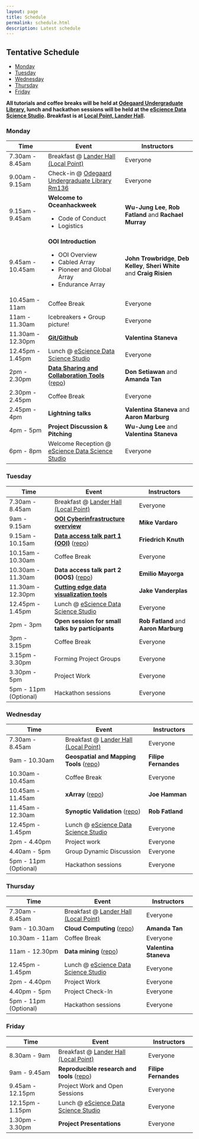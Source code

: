 ```yaml
---
layout: page
title: Schedule
permalink: schedule.html
description: Latest schedule
---
```


## Tentative Schedule

- [Monday](#monday)
- [Tuesday](#tuesday)
- [Wednesday](#wednesday)
- [Thursday](#thursday)
- [Friday](#friday)

**All tutorials and coffee breaks will be held at [Odegaard Undergraduate Library](https://maps.google.com/?saddr=Current+Location&dirflg=w&daddr=Odegaard+Undergraduate+Library,+George+Washington+Lane+Northeast,+Seattle,+WA), lunch and hackathon sessions will be held at the [eScience Data Science Studio](https://maps.google.com/?saddr=Current+Location&dirflg=w&daddr=eScience+Institute,+15th+Avenue+Northeast,+Seattle,+WA). Breakfast is at [Local Point, Lander Hall](https://maps.google.com/?saddr=Current+Location&dirflg=w&daddr=Local+Point,+Northeast+Campus+Parkway,+Seattle,+WA).**

### Monday

<table>
  <thead>
    <tr>
      <th>Time</th>
      <th>Event</th>
      <th>Instructors</th>
    </tr>
  </thead>
  <tbody>
    <tr>
      <td>7.30am - 8.45am</td>
      <td>
        Breakfast @ <a href="https://maps.google.com/?saddr=Current+Location&dirflg=w&daddr=Local+Point,+Northeast+Campus+Parkway,+Seattle,+WA">Lander Hall (Local Point)</a>
      </td>
      <td>
        Everyone
      </td>
    </tr>
    <tr>
      <td>9.00am - 9.15am</td>
      <td>
        Check-in @ <a href="https://maps.google.com/?saddr=Current+Location&dirflg=w&daddr=Odegaard+Undergraduate+Library,+George+Washington+Lane+Northeast,+Seattle,+WA">Odegaard Undergraduate Library Rm136</a>
      </td>
      <td>
        Everyone
      </td>
    </tr>
    <tr>
      <td>9.15am - 9.45am</td>
      <td>
        <strong>Welcome to Oceanhackweek</strong>
        <ul>
          <li>Code of Conduct</li>
          <li>Logistics</li>
        </ul>
      </td>
      <td>
        <strong>Wu-Jung Lee</strong>, <strong>Rob Fatland</strong> and <strong>Rachael Murray</strong>
      </td>
    </tr>
    <tr>
      <td>9.45am - 10.45am</td>
      <td>
        <strong>OOI Introduction</strong>
        <ul>
          <li>OOI Overview</li>
          <li>Cabled Array</li>
          <li>Pioneer and Global Array</li>
          <li>Endurance Array</li>
        </ul>
      </td>
      <td>
        <strong>John Trowbridge</strong>, <strong>Deb Kelley</strong>, <strong>Sheri White</strong> and <strong>Craig Risien</strong>
      </td>
    </tr>
    <tr>
      <td>10.45am - 11am</td>
      <td>
        Coffee Break
      </td>
      <td>
        Everyone
      </td>
    </tr>
    <tr>
      <td>11am - 11.30am</td>
      <td>
        Icebreakers + Group picture!
      </td>
      <td>
        Everyone
      </td>
    </tr>
    <tr>
      <td>11.30am - 12.30pm</td>
      <td>
        <strong><a href="https://youtu.be/wyiiTHVEF8k">Git/Github</a></strong>
      </td>
      <td>
        <strong>Valentina Staneva</strong>
      </td>
    </tr>
    <tr>
      <td>12.45pm - 1.45pm</td>
      <td>
        Lunch @ <a href="https://maps.google.com/?saddr=Current+Location&dirflg=w&daddr=eScience+Institute,+15th+Avenue+Northeast,+Seattle,+WA">eScience Data Science Studio</a>
      </td>
      <td>
        Everyone
      </td>
    </tr>
    <tr>
      <td>2pm - 2.30pm</td>
      <td>
        <strong><a href="https://youtu.be/2Mbr6kQACF4">Data Sharing and Collaboration Tools</a></strong> (<a href="https://github.com/oceanhackweek/ohw2018_tutorials/tree/master/day1/data_sharing_collaborations">repo</a>)
      </td>
      <td>
        <strong>Don Setiawan</strong> and <strong>Amanda Tan</strong>
      </td>
    </tr>
    <tr>
      <td>2.30pm - 2.45pm</td>
      <td>
        Coffee Break
      </td>
      <td>
        Everyone
      </td>
    </tr>
    <tr>
      <td>2.45pm - 4pm</td>
      <td>
        <strong>Lightning talks</strong>
      </td>
      <td>
        <strong>Valentina Staneva</strong> and <strong>Aaron Marburg</strong>
      </td>
    </tr>
    <tr>
      <td>4pm - 5pm</td>
      <td>
        <strong>Project Discussion & Pitching</strong>
      </td>
      <td>
        <strong>Wu-Jung Lee</strong> and <strong>Valentina Staneva</strong>
      </td>
    </tr>
    <tr>
      <td>6pm - 8pm</td>
      <td>
        Welcome Reception @ <a href="https://maps.google.com/?saddr=Current+Location&dirflg=w&daddr=eScience+Institute,+15th+Avenue+Northeast,+Seattle,+WA">eScience Data Science Studio</a>
      </td>
      <td>
        Everyone
      </td>
    </tr>
  </tbody>
</table>

### Tuesday

<table>
  <thead>
    <tr>
      <th>Time</th>
      <th>Event</th>
      <th>Instructors</th>
    </tr>
  </thead>
  <tbody>
    <tr>
      <td>7.30am - 8.45am</td>
      <td>
        Breakfast @ <a href="https://maps.google.com/?saddr=Current+Location&dirflg=w&daddr=Local+Point,+Northeast+Campus+Parkway,+Seattle,+WA">Lander Hall (Local Point)</a>
      </td>
      <td>
        Everyone
      </td>
    </tr>
    <tr>
      <td>9am - 9.15am</td>
      <td>
        <strong><a href="https://youtu.be/VJpE9DkCVfM">OOI Cyberinfrastructure overview</a></strong>
      </td>
      <td>
        <strong>Mike Vardaro</strong>
      </td>
    </tr>
    <tr>
      <td>9.15am - 10.15am</td>
      <td>
        <strong><a href="https://youtu.be/of6ZxMwXIg4">Data access talk part 1 (OOI)</a></strong> (<a href="https://github.com/oceanhackweek/ohw2018_tutorials/tree/master/day2/ooi_data_access">repo</a>)
      </td>
      <td>
        <strong>Friedrich Knuth</strong>
      </td>
    </tr>
    <tr>
      <td>10.15am - 10.30am</td>
      <td>
        Coffee Break
      </td>
      <td>
        Everyone
      </td>
    </tr>
    <tr>
      <td>10.30am - 11.30am</td>
      <td>
        <strong>Data access talk part 2 (IOOS)</strong> (<a href="https://github.com/oceanhackweek/ohw2018_tutorials/tree/master/day2/ioos_data_access">repo</a>)
      </td>
      <td>
        <strong>Emilio Mayorga</strong>
      </td>
    </tr>
    <tr>
      <td>11.30am - 12.30pm</td>
      <td>
        <strong><a href="https://youtu.be/KfPd3B9zQzw">Cutting edge data visualization tools</a></strong>
      </td>
      <td>
        <strong>Jake Vanderplas</strong>
      </td>
    </tr>
    <tr>
      <td>12.45pm - 1.45pm</td>
      <td>
        Lunch @ <a href="https://maps.google.com/?saddr=Current+Location&dirflg=w&daddr=eScience+Institute,+15th+Avenue+Northeast,+Seattle,+WA">eScience Data Science Studio</a>
      </td>
      <td>
        Everyone
      </td>
    </tr>
    <tr>
      <td>2pm - 3pm</td>
      <td>
        <strong>Open session for small talks by participants</strong>
      </td>
      <td>
        <strong>Rob Fatland</strong> and <strong>Aaron Marburg</strong>
      </td>
    </tr>
    <tr>
      <td>3pm - 3.15pm</td>
      <td>
        Coffee Break
      </td>
      <td>
        Everyone
      </td>
    </tr>
    <tr>
      <td>3.15pm - 3.30pm</td>
      <td>
        Forming Project Groups
      </td>
      <td>
        Everyone
      </td>
    </tr>
    <tr>
      <td>3.30pm - 5pm</td>
      <td>
        Project Work
      </td>
      <td>
        Everyone
      </td>
    </tr>
    <tr>
      <td>5pm - 11pm (Optional)</td>
      <td>
        Hackathon sessions
      </td>
      <td>
        Everyone
      </td>
    </tr>
  </tbody>
</table>

### Wednesday

<table>
  <thead>
    <tr>
      <th>Time</th>
      <th>Event</th>
      <th>Instructors</th>
    </tr>
  </thead>
  <tbody>
    <tr>
      <td>7.30am - 8.45am</td>
      <td>
        Breakfast @ <a href="https://maps.google.com/?saddr=Current+Location&dirflg=w&daddr=Local+Point,+Northeast+Campus+Parkway,+Seattle,+WA">Lander Hall (Local Point)</a>
      </td>
      <td>
        Everyone
      </td>
    </tr>
    <tr>
      <td>9am - 10.30am</td>
      <td>
        <strong>Geospatial and Mapping Tools</strong> (<a href="https://github.com/oceanhackweek/ohw2018_tutorials/tree/master/day3/geospatial_and_mapping_tools">repo</a>)
      </td>
      <td>
        <strong>Filipe Fernandes</strong>
      </td>
    </tr>
    <tr>
      <td>10.30am - 10.45am</td>
      <td>
        Coffee Break
      </td>
      <td>
        Everyone
      </td>
    </tr>
    <tr>
      <td>10.45am - 11.45am</td>
      <td>
        <strong>xArray</strong> (<a href="https://github.com/oceanhackweek/ohw2018_tutorials/tree/master/day3/geospatial_and_mapping_tools">repo</a>)
      </td>
      <td>
        <strong>Joe Hamman</strong>
      </td>
    </tr>
    <tr>
      <td>11.45am - 12.30am</td>
      <td>
        <strong>Synoptic Validation</strong> (<a href="https://github.com/oceanhackweek/ohw2018_tutorials/tree/master/day3/synoptics">repo</a>)
      </td>
      <td>
        <strong>Rob Fatland</strong>
      </td>
    </tr>
    <tr>
      <td>12.45pm - 1.45pm</td>
      <td>
        Lunch @ <a href="https://maps.google.com/?saddr=Current+Location&dirflg=w&daddr=eScience+Institute,+15th+Avenue+Northeast,+Seattle,+WA">eScience Data Science Studio</a>
      </td>
      <td>
        Everyone
      </td>
    </tr>
    <tr>
      <td>2pm - 4.40pm</td>
      <td>
        Project work
      </td>
      <td>
        Everyone
      </td>
    </tr>
    <tr>
      <td>4.40am - 5pm</td>
      <td>
        Group Dynamic Discussion
      </td>
      <td>
        Everyone
      </td>
    </tr>
    <tr>
      <td>5pm - 11pm (Optional)</td>
      <td>
        Hackathon sessions
      </td>
      <td>
        Everyone
      </td>
    </tr>
  </tbody>
</table>

### Thursday

<table>
  <thead>
    <tr>
      <th>Time</th>
      <th>Event</th>
      <th>Instructors</th>
    </tr>
  </thead>
  <tbody>
    <tr>
      <td>7.30am - 8.45am</td>
      <td>
        Breakfast @ <a href="https://maps.google.com/?saddr=Current+Location&dirflg=w&daddr=Local+Point,+Northeast+Campus+Parkway,+Seattle,+WA">Lander Hall (Local Point)</a>
      </td>
      <td>
        Everyone
      </td>
    </tr>
    <tr>
      <td>9am - 10.30am</td>
      <td>
        <strong>Cloud Computing</strong> (<a href="https://github.com/oceanhackweek/ohw2018_tutorials/tree/master/day4/cloud">repo</a>)
      </td>
      <td>
        <strong>Amanda Tan</strong>
      </td>
    </tr>
    <tr>
      <td>10.30am - 11am</td>
      <td>
        Coffee Break
      </td>
      <td>
        Everyone
      </td>
    </tr>
    <tr>
      <td>11am - 12.30pm</td>
      <td>
        <strong>Data mining</strong> (<a href="https://github.com/oceanhackweek/ohw2018_tutorials/tree/master/day4/data-mining">repo</a>)
      </td>
      <td>
        <strong>Valentina Staneva</strong>
      </td>
    </tr>
    <tr>
      <td>12.45pm - 1.45pm</td>
      <td>
        Lunch @ <a href="https://maps.google.com/?saddr=Current+Location&dirflg=w&daddr=eScience+Institute,+15th+Avenue+Northeast,+Seattle,+WA">eScience Data Science Studio</a>
      </td>
      <td>
        Everyone
      </td>
    </tr>
    <tr>
    <tr>
      <td>2pm - 4.40pm</td>
      <td>
        Project Work
      </td>
      <td>
        Everyone
      </td>
    </tr>
    <tr>
      <td>4.40pm - 5pm</td>
      <td>
        Project Check-In
      </td>
      <td>
        Everyone
      </td>
    </tr>
    <tr>
      <td>5pm - 11pm (Optional)</td>
      <td>
        Hackathon sessions
      </td>
      <td>
        Everyone
      </td>
    </tr>
  </tbody>
</table>

### Friday

<table>
  <thead>
    <tr>
      <th>Time</th>
      <th>Event</th>
      <th>Instructors</th>
    </tr>
  </thead>
  <tbody>
    <tr>
      <td>8.30am - 9am</td>
      <td>
        Breakfast @ <a href="https://maps.google.com/?saddr=Current+Location&dirflg=w&daddr=Local+Point,+Northeast+Campus+Parkway,+Seattle,+WA">Lander Hall (Local Point)</a>
      </td>
      <td>
        Everyone
      </td>
    </tr>
    <tr>
      <td>9am - 9.45am</td>
      <td>
         <strong>Reproducible research and tools</strong> (<a href="https://github.com/oceanhackweek/ohw2018_tutorials/tree/master/day5/reproducible_research_and_tools">repo</a>)
      </td>
      <td>
        <strong>Filipe Fernandes</strong>
      </td>
    </tr>
    <tr>
      <td>9.45am - 12.15pm</td>
      <td>
        Project Work and Open Sessions
      </td>
      <td>
        Everyone
      </td>
    </tr>
    <tr>
      <td>12.15pm - 1.15pm</td>
      <td>
        Lunch @ <a href="https://maps.google.com/?saddr=Current+Location&dirflg=w&daddr=eScience+Institute,+15th+Avenue+Northeast,+Seattle,+WA">eScience Data Science Studio</a>
      </td>
      <td>
        Everyone
      </td>
    </tr>
    <tr>
      <td>1.30pm - 3.30pm</td>
      <td>
        <strong>Project Presentations</strong>
      </td>
      <td>
        Everyone
      </td>
    </tr>
  </tbody>
</table>
